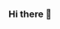 ### Hi there 👋

<!--
[![Top Langs](https://github-readme-stats.vercel.app/api/top-langs/?username=pedroafonsonogueiradossantos)](https://github.com/anuraghazra/github-readme-stats) -->
<!--
**pedroafonsonogueiradossantos/pedroafonsonogueiradossantos** is a ✨ _special_ ✨ repository because its `README.md` (this file) appears on your GitHub profile.

Here are some ideas to get you started:

- 🔭 I’m currently working on ...
- 🌱 I’m currently learning ...
- 👯 I’m looking to collaborate on ...
- 🤔 I’m looking for help with ...
- 💬 Ask me about ...
- 📫 How to reach me: ...
- 😄 Pronouns: ...
- ⚡ Fun fact: ...
-->
